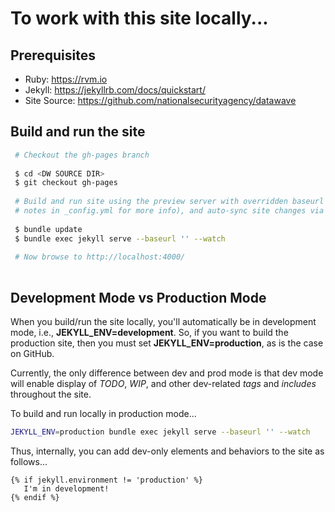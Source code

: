 # To work with this site locally...

## Prerequisites

- Ruby: <https://rvm.io>
- Jekyll: <https://jekyllrb.com/docs/quickstart/>
- Site Source: <https://github.com/nationalsecurityagency/datawave>

## Build and run the site

```bash
 # Checkout the gh-pages branch
 
 $ cd <DW SOURCE DIR>
 $ git checkout gh-pages
 
 # Build and run site using the preview server with overridden baseurl (see baseurl configuration
 # notes in _config.yml for more info), and auto-sync site changes via --watch
  
 $ bundle update
 $ bundle exec jekyll serve --baseurl '' --watch
 
 # Now browse to http://localhost:4000/
 
```

## Development Mode vs Production Mode

When you build/run the site locally, you'll automatically be in development mode, i.e., **JEKYLL_ENV=development**.
So, if you want to build the production site, then you must set **JEKYLL_ENV=production**, as is the case on GitHub.

Currently, the only difference between dev and prod mode is that dev mode will enable display of *TODO*, *WIP*,
and other dev-related *tags* and *includes* throughout the site.

To build and run locally in production mode...

```bash
JEKYLL_ENV=production bundle exec jekyll serve --baseurl '' --watch

```

Thus, internally, you can add dev-only elements and behaviors to the site as follows...

```
{% if jekyll.environment != 'production' %}
   I'm in development! 
{% endif %}

```
